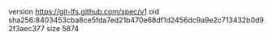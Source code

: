 version https://git-lfs.github.com/spec/v1
oid sha256:8403453cba8ce5fda7ed21b470e68df1d2456dc9a9e2c713432b0d92f3aec377
size 5874
